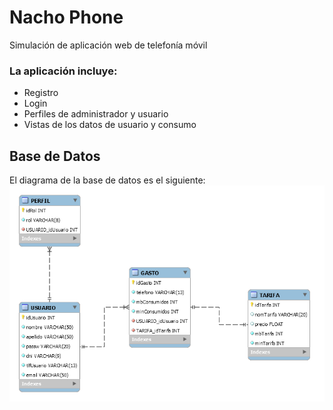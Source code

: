 # Nacho Phone
Simulación de aplicación web de telefonía móvil

### La aplicación incluye: 
* Registro 
* Login
* Perfiles de administrador y usuario
* Vistas de los datos de usuario y consumo

## Base de Datos
El diagrama de la base de datos es el siguiente: 
<img src="img/DBdiagram.png">
